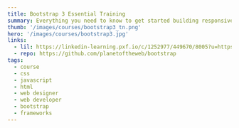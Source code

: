 ```yaml
---
title: Bootstrap 3 Essential Training
summary: Everything you need to know to get started building responsive, accessible, mobile-first websites with Bootstrap 3.
thumb: '/images/courses/bootstrap3_tn.png'
hero: '/images/courses/bootstrap3.jpg'
links:
  - lil: https://linkedin-learning.pxf.io/c/1252977/449670/8005?u=https%3A%2F%2Fwww.linkedin.com%2Flearning%2Fbootstrap-3-essential-training
  - repo: https://github.com/planetoftheweb/bootstrap
tags:
  - course
  - css
  - javascript
  - html
  - web designer
  - web developer
  - bootstrap
  - frameworks
---
```

